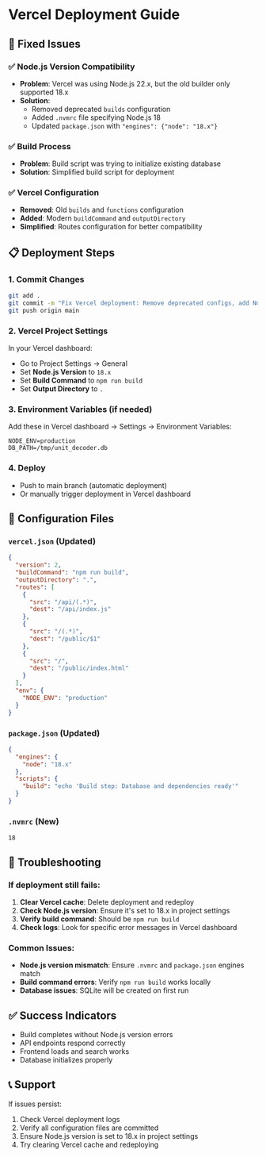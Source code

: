 # Vercel Deployment Guide

## 🚀 Fixed Issues

### ✅ Node.js Version Compatibility
- **Problem**: Vercel was using Node.js 22.x, but the old builder only supported 18.x
- **Solution**: 
  - Removed deprecated `builds` configuration
  - Added `.nvmrc` file specifying Node.js 18
  - Updated `package.json` with `"engines": {"node": "18.x"}`

### ✅ Build Process
- **Problem**: Build script was trying to initialize existing database
- **Solution**: Simplified build script for deployment

### ✅ Vercel Configuration
- **Removed**: Old `builds` and `functions` configuration
- **Added**: Modern `buildCommand` and `outputDirectory`
- **Simplified**: Routes configuration for better compatibility

## 📋 Deployment Steps

### 1. Commit Changes
```bash
git add .
git commit -m "Fix Vercel deployment: Remove deprecated configs, add Node.js 18.x support"
git push origin main
```

### 2. Vercel Project Settings
In your Vercel dashboard:
- Go to Project Settings → General
- Set **Node.js Version** to `18.x`
- Set **Build Command** to `npm run build`
- Set **Output Directory** to `.`

### 3. Environment Variables (if needed)
Add these in Vercel dashboard → Settings → Environment Variables:
```
NODE_ENV=production
DB_PATH=/tmp/unit_decoder.db
```

### 4. Deploy
- Push to main branch (automatic deployment)
- Or manually trigger deployment in Vercel dashboard

## 🔧 Configuration Files

### `vercel.json` (Updated)
```json
{
  "version": 2,
  "buildCommand": "npm run build",
  "outputDirectory": ".",
  "routes": [
    {
      "src": "/api/(.*)",
      "dest": "/api/index.js"
    },
    {
      "src": "/(.*)",
      "dest": "/public/$1"
    },
    {
      "src": "/",
      "dest": "/public/index.html"
    }
  ],
  "env": {
    "NODE_ENV": "production"
  }
}
```

### `package.json` (Updated)
```json
{
  "engines": {
    "node": "18.x"
  },
  "scripts": {
    "build": "echo 'Build step: Database and dependencies ready'"
  }
}
```

### `.nvmrc` (New)
```
18
```

## 🐛 Troubleshooting

### If deployment still fails:
1. **Clear Vercel cache**: Delete deployment and redeploy
2. **Check Node.js version**: Ensure it's set to 18.x in project settings
3. **Verify build command**: Should be `npm run build`
4. **Check logs**: Look for specific error messages in Vercel dashboard

### Common Issues:
- **Node.js version mismatch**: Ensure `.nvmrc` and `package.json` engines match
- **Build command errors**: Verify `npm run build` works locally
- **Database issues**: SQLite will be created on first run

## ✅ Success Indicators
- Build completes without Node.js version errors
- API endpoints respond correctly
- Frontend loads and search works
- Database initializes properly

## 📞 Support
If issues persist:
1. Check Vercel deployment logs
2. Verify all configuration files are committed
3. Ensure Node.js version is set to 18.x in project settings
4. Try clearing Vercel cache and redeploying
